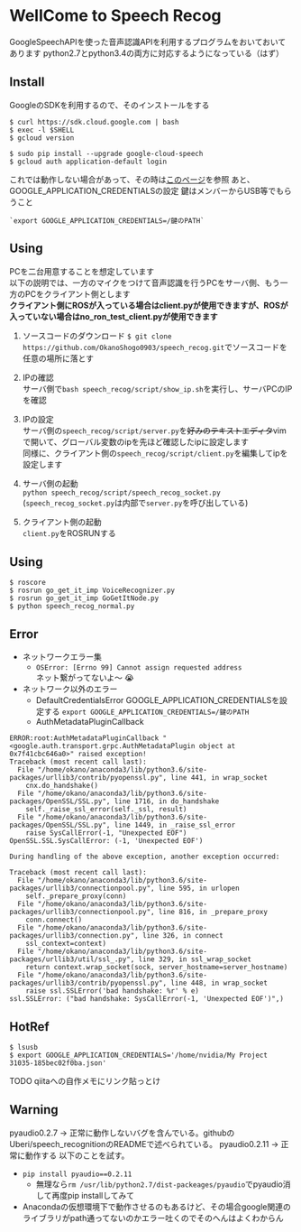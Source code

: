 # WellCome to Speech Recog
GoogleSpeechAPIを使った音声認識APIを利用するプログラムをおいておいてあります
python2.7とpython3.4の両方に対応するようになっている（はず）

## Install
GoogleのSDKを利用するので、そのインストールをする
~~~
$ curl https://sdk.cloud.google.com | bash
$ exec -l $SHELL
$ gcloud version

$ sudo pip install --upgrade google-cloud-speech
$ gcloud auth application-default login
~~~
これでは動作しない場合があって、その時は[このページ](https://qiita.com/j-un/items/dc46b3b766a7afb4080c)を参照
あと、GOOGLE_APPLICATION_CREDENTIALSの設定
鍵はメンバーからUSB等でもらうこと
~~~
`export GOOGLE_APPLICATION_CREDENTIALS=/鍵のPATH`
~~~

## Using
PCを二台用意することを想定しています  
以下の説明では、一方のマイクをつけて音声認識を行うPCをサーバ側、もう一方のPCをクライアント側とします  
**クライアント側にROSが入っている場合はclient.pyが使用できますが、ROSが入っていない場合はno_ron_test_client.pyが使用できます**  

1. ソースコードのダウンロード
`$ git clone https://github.com/OkanoShogo0903/speech_recog.git`でソースコードを任意の場所に落とす

2. IPの確認  
サーバ側で`bash speech_recog/script/show_ip.sh`を実行し、サーバPCのIPを確認  

3. IPの設定  
サーバ側の`speech_recog/script/server.py`を~~好みのテキストエディタ~~vimで開いて、グローバル変数のipを先ほど確認したipに設定します  
同様に、クライアント側の`speech_recog/script/client.py`を編集してipを設定します  

4. サーバ側の起動  
`python speech_recog/script/speech_recog_socket.py`
(`speech_recog_socket.py`は内部で`server.py`を呼び出している)  

5. クライアント側の起動  
`client.py`をROSRUNする

## Using
~~~
$ roscore
$ rosrun go_get_it_imp VoiceRecognizer.py
$ rosrun go_get_it_imp GoGetItNode.py
$ python speech_recog_normal.py
~~~

## Error
- ネットワークエラー集
  - `OSError: [Errno 99] Cannot assign requested address`  
      ネット繋がってないよ〜 :sob:  
- ネットワーク以外のエラー
  - DefaultCredentialsError
    GOOGLE_APPLICATION_CREDENTIALSを設定する
    `export GOOGLE_APPLICATION_CREDENTIALS=/鍵のPATH`
  - AuthMetadataPluginCallback
~~~
ERROR:root:AuthMetadataPluginCallback "<google.auth.transport.grpc.AuthMetadataPlugin object at 0x7f41cbc646a0>" raised exception!
Traceback (most recent call last):
  File "/home/okano/anaconda3/lib/python3.6/site-packages/urllib3/contrib/pyopenssl.py", line 441, in wrap_socket
    cnx.do_handshake()
  File "/home/okano/anaconda3/lib/python3.6/site-packages/OpenSSL/SSL.py", line 1716, in do_handshake
    self._raise_ssl_error(self._ssl, result)
  File "/home/okano/anaconda3/lib/python3.6/site-packages/OpenSSL/SSL.py", line 1449, in _raise_ssl_error
    raise SysCallError(-1, "Unexpected EOF")
OpenSSL.SSL.SysCallError: (-1, 'Unexpected EOF')

During handling of the above exception, another exception occurred:

Traceback (most recent call last):
  File "/home/okano/anaconda3/lib/python3.6/site-packages/urllib3/connectionpool.py", line 595, in urlopen
    self._prepare_proxy(conn)
  File "/home/okano/anaconda3/lib/python3.6/site-packages/urllib3/connectionpool.py", line 816, in _prepare_proxy
    conn.connect()
  File "/home/okano/anaconda3/lib/python3.6/site-packages/urllib3/connection.py", line 326, in connect
    ssl_context=context)
  File "/home/okano/anaconda3/lib/python3.6/site-packages/urllib3/util/ssl_.py", line 329, in ssl_wrap_socket
    return context.wrap_socket(sock, server_hostname=server_hostname)
  File "/home/okano/anaconda3/lib/python3.6/site-packages/urllib3/contrib/pyopenssl.py", line 448, in wrap_socket
    raise ssl.SSLError('bad handshake: %r' % e)
ssl.SSLError: ("bad handshake: SysCallError(-1, 'Unexpected EOF')",)
~~~
## HotRef
~~~
$ lsusb
$ export GOOGLE_APPLICATION_CREDENTIALS='/home/nvidia/My Project 31035-185bec02f0ba.json'
~~~

TODO qiitaへの自作メモにリンク貼っとけ

## Warning
pyaudio0.2.7 -> 正常に動作しないバグを含んでいる。githubのUberi/speech_recognitionのREADMEで述べられている。
pyaudio0.2.11 -> 正常に動作する
以下のことを試す。

- `pip install pyaudio==0.2.11`
    - 無理なら`rm /usr/lib/python2.7/dist-packeages/pyaudio`でpyaudio消して再度pip installしてみて
- Anacondaの仮想環境下で動作させるのもあるけど、その場合google関連のライブラリがpath通ってないのかエラー吐くのでそのへんはよくわからん
